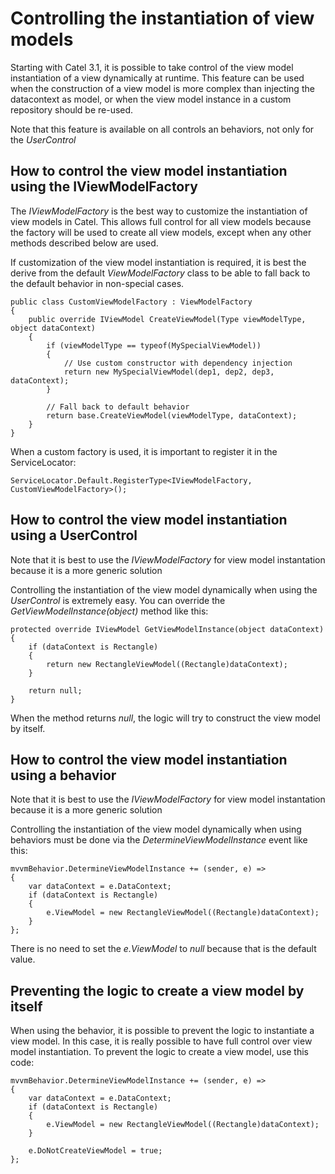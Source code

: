 # Controlling the instantiation of view models

Starting with Catel 3.1, it is possible to take control of the view model instantiation of a view dynamically at runtime. This feature can be used when the construction of a view model is more complex than injecting the datacontext as model, or when the view model instance in a custom repository should be re-used.

Note that this feature is available on all controls an behaviors, not only for the *UserControl*

## How to control the view model instantiation using the IViewModelFactory

The *IViewModelFactory* is the best way to customize the instantiation of view models in Catel. This allows full control for all view models because the factory will be used to create all view models, except when any other methods described below are used.

If customization of the view model instantiation is required, it is best the derive from the default *ViewModelFactory* class to be able to fall back to the default behavior in non-special cases.

```
public class CustomViewModelFactory : ViewModelFactory
{
    public override IViewModel CreateViewModel(Type viewModelType, object dataContext)
    {
        if (viewModelType == typeof(MySpecialViewModel))
        {
            // Use custom constructor with dependency injection
            return new MySpecialViewModel(dep1, dep2, dep3, dataContext);
        }

        // Fall back to default behavior
        return base.CreateViewModel(viewModelType, dataContext);
    }
}
```

When a custom factory is used, it is important to register it in the ServiceLocator:

```
ServiceLocator.Default.RegisterType<IViewModelFactory, CustomViewModelFactory>();
```

## How to control the view model instantiation using a UserControl

Note that it is best to use the *IViewModelFactory* for view model instantation because it is a more generic solution

Controlling the instantiation of the view model dynamically when using the *UserControl* is extremely easy. You can override the *GetViewModelInstance(object)* method like this:

```
protected override IViewModel GetViewModelInstance(object dataContext)
{
    if (dataContext is Rectangle)
    {
        return new RectangleViewModel((Rectangle)dataContext);
    }

    return null;
}
```

When the method returns *null*, the logic will try to construct the view model by itself.

## How to control the view model instantiation using a behavior

Note that it is best to use the *IViewModelFactory* for view model instantation because it is a more generic solution

Controlling the instantiation of the view model dynamically when using behaviors must be done via the *DetermineViewModelInstance* event like this:

```
mvvmBehavior.DetermineViewModelInstance += (sender, e) =>
{
    var dataContext = e.DataContext;
    if (dataContext is Rectangle)
    {
        e.ViewModel = new RectangleViewModel((Rectangle)dataContext);
    }
};
```

There is no need to set the *e.ViewModel* to *null* because that is the default value.

## Preventing the logic to create a view model by itself

When using the behavior, it is possible to prevent the logic to instantiate a view model. In this case, it is really possible to have full control over view model instantiation. To prevent the logic to create a view model, use this code:

```
mvvmBehavior.DetermineViewModelInstance += (sender, e) =>
{
    var dataContext = e.DataContext;
    if (dataContext is Rectangle)
    {
        e.ViewModel = new RectangleViewModel((Rectangle)dataContext);
    }

    e.DoNotCreateViewModel = true;
};
```
